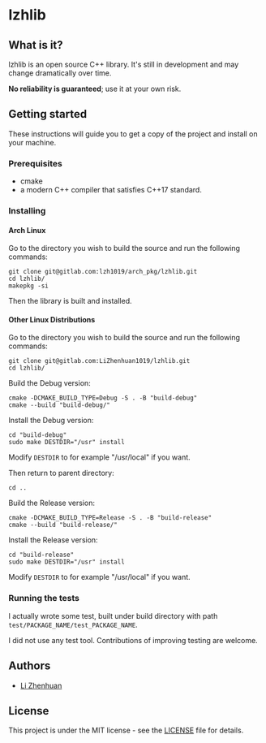 # lzhlib

## What is it?

lzhlib is an open source C++ library.
It's still in development and may change dramatically over time.

**No reliability is guaranteed**; use it at your own risk.

## Getting started

These instructions will guide you to get a copy of the project and install on your machine.

### Prerequisites

* cmake
* a modern C++ compiler that satisfies C++17 standard.

### Installing

#### Arch Linux

Go to the directory you wish to build the source and run the following commands:

    git clone git@gitlab.com:lzh1019/arch_pkg/lzhlib.git
    cd lzhlib/
    makepkg -si

Then the library is built and installed.

#### Other Linux Distributions

Go to the directory you wish to build the source and run the following commands:

    git clone git@gitlab.com:LiZhenhuan1019/lzhlib.git
    cd lzhlib/

Build the Debug version:

    cmake -DCMAKE_BUILD_TYPE=Debug -S . -B "build-debug"
    cmake --build "build-debug/"

Install the Debug version:
    
    cd "build-debug"
    sudo make DESTDIR="/usr" install

Modify `DESTDIR` to for example "/usr/local" if you want.

Then return to parent directory:

    cd ..

Build the Release version:

    cmake -DCMAKE_BUILD_TYPE=Release -S . -B "build-release"
    cmake --build "build-release/"

Install the Release version:

    cd "build-release"
    sudo make DESTDIR="/usr" install

Modify `DESTDIR` to for example "/usr/local" if you want.

### Running the tests

I actually wrote some test, built under build directory with path `test/PACKAGE_NAME/test_PACKAGE_NAME`.

I did not use any test tool. Contributions of improving testing are welcome.

## Authors

* [Li Zhenhuan](https://gitlab.com/LiZhenhuan1019)

## License

This project is under the MIT license - see the [LICENSE](LICENSE) file for details.
